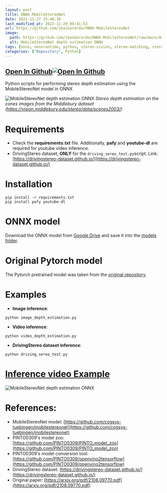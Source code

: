 ```yaml
---
layout: post
title: ONNX MobileStereoNet
date: 2021-11-27 15:40:38 
last_modified_at: 2022-11-29 09:41:53 
url: https://github.com/ibaiGorordo/ONNX-MobileStereoNet
image:
  path: https://github.com/ibaiGorordo/ONNX-MobileStereoNet/raw/main/doc/img/out.jpg
  alt: MobileStereoNet depth estimation ONNX
tags: [onnx, onnxruntime, python, stereo-vision, stereo-matching, stereo-depth-estimation]
categories: ["Repository", Python]
---
```


## [Open In Github](https://github.com/ibaiGorordo/ONNX-MobileStereoNet)[![Open In Github](https://icons-for-free.com/download-icon-part+1+github-1320568339880199515_0.svg)](https://github.com/ibaiGorordo/ONNX-MobileStereoNet)

Python scripts for performing stereo depth estimation using the MobileStereoNet model in ONNX

![MobileStereoNet depth estimation ONNX](https://github.com/ibaiGorordo/ONNX-MobileStereoNet/raw/main/doc/img/out.jpg)
*Stereo depth estimation on the cones images from the Middlebury dataset (https://vision.middlebury.edu/stereo/data/scenes2003/)*

# Requirements

 * Check the **requirements.txt** file. Additionally, **pafy** and **youtube-dl** are required for youtube video inference.
 * DrivingStereo dataset, **ONLY** for the `driving_sereo_test.py`script. Link: [https://drivingstereo-dataset.github.io/](https://drivingstereo-dataset.github.io/)
 
# Installation
```
pip install -r requirements.txt
pip install pafy youtube-dl
```

# ONNX model
Download the ONNX model from [Google Drive](https://drive.google.com/file/d/1Dkyrg5Fu554gqxfclkHC6zJBCYrdzOO0/view?usp=sharing) and save it into the [models folder](https://github.com/ibaiGorordo/ONNX-MobileStereoNet/tree/main/models).

# Original Pytorch model
The Pytorch pretrained model was taken from the [original repository](https://github.com/cogsys-tuebingen/mobilestereonet).
 
# Examples

 * **Image inference**:
 
 ```
 python image_depth_estimation.py 
 ```
 
  * **Video inference**:
 
 ```
 python video_depth_estimation.py
 ```
 
 * **DrivingStereo dataset inference**:
 
 ```
 python driving_sereo_test.py
 ```
 
# [Inference video Example](https://youtu.be/AueQdkU70io) 
 ![MobileStereoNet depth estimation ONNX](https://github.com/ibaiGorordo/ONNX-MobileStereoNet/raw/main/doc/img/video_stereo_depth.gif)

# References:
* MobileStereoNet model: [https://github.com/cogsys-tuebingen/mobilestereonet](https://github.com/cogsys-tuebingen/mobilestereonet)
* PINTO0309's model zoo: [https://github.com/PINTO0309/PINTO_model_zoo](https://github.com/PINTO0309/PINTO_model_zoo)
* PINTO0309's model conversion tool: [https://github.com/PINTO0309/openvino2tensorflow](https://github.com/PINTO0309/openvino2tensorflow)
* DrivingStereo dataset: [https://drivingstereo-dataset.github.io/](https://drivingstereo-dataset.github.io/)
* Original paper: [https://arxiv.org/pdf/2108.09770.pdf](https://arxiv.org/pdf/2108.09770.pdf)
 
